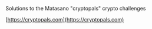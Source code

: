 Solutions to the Matasano "cryptopals" crypto challenges

[https://cryptopals.com](https://cryptopals.com)
